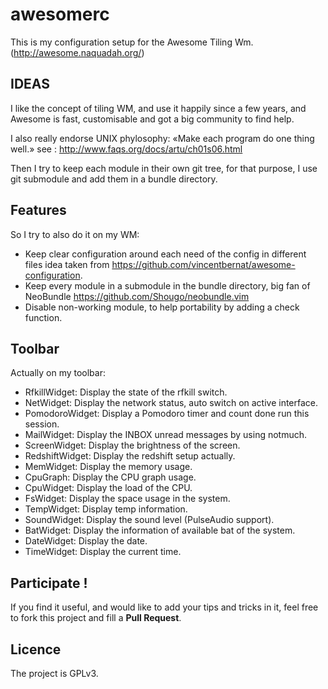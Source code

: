 awesomerc
=========
This is my configuration setup for the Awesome Tiling Wm.
(http://awesome.naquadah.org/)

## IDEAS
I like the concept of tiling WM, and use it happily since a few years,
and Awesome is fast, customisable and got a big community to find help.

I also really endorse UNIX phylosophy: «Make each program do one thing well.»
see : http://www.faqs.org/docs/artu/ch01s06.html

Then I try to keep each module in their own git tree, for that purpose,
I use git submodule and add them in a bundle directory.

## Features
So I try to also do it on my WM:
- Keep clear configuration around each need of the config in different files idea taken from https://github.com/vincentbernat/awesome-configuration.
- Keep every module in a submodule in the bundle directory, big fan of NeoBundle https://github.com/Shougo/neobundle.vim
- Disable non-working module, to help portability by adding a check function.

## Toolbar
Actually on my toolbar:
* RfkillWidget:     Display the state of the rfkill switch.
* NetWidget:        Display the network status, auto switch on active interface.
* PomodoroWidget:   Display a Pomodoro timer and count done run this session.
* MailWidget:       Display the INBOX unread messages by using notmuch.
* ScreenWidget:     Display the brightness of the screen.
* RedshiftWidget:   Display the redshift setup actually.
* MemWidget:        Display the memory usage.
* CpuGraph:         Display the CPU graph usage.
* CpuWidget:        Display the load of the CPU.
* FsWidget:         Display the space usage in the system.
* TempWidget:       Display temp information.
* SoundWidget:      Display the sound level (PulseAudio support).
* BatWidget:        Display the information of available bat of the system.
* DateWidget:       Display the date.
* TimeWidget:       Display the current time.

## Participate !
If you find it useful, and would like to add your tips and tricks in it,
feel free to fork this project and fill a __Pull Request__.

## Licence
The project is GPLv3.
